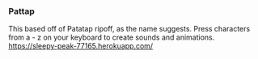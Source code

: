 ### Pattap  

This based off of Patatap ripoff, as the name suggests. 
Press characters from a - z on your keyboard to create sounds and animations.
https://sleepy-peak-77165.herokuapp.com/
